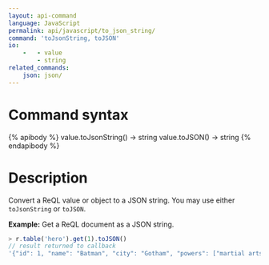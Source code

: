 ```yaml
---
layout: api-command
language: JavaScript
permalink: api/javascript/to_json_string/
command: 'toJsonString, toJSON'
io:
    -   - value
        - string
related_commands:
    json: json/
---
```

# Command syntax #

{% apibody %}
value.toJsonString() &rarr; string
value.toJSON() &rarr; string
{% endapibody %}

# Description #

Convert a ReQL value or object to a JSON string. You may use either `toJsonString` or `toJSON`.

__Example:__ Get a ReQL document as a JSON string.

```javascript
> r.table('hero').get(1).toJSON()
// result returned to callback
'{"id": 1, "name": "Batman", "city": "Gotham", "powers": ["martial arts", "cinematic entrances"]}'
```

